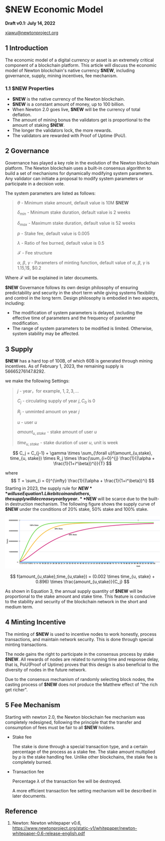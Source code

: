 

# **$NEW** Economic Model

**Draft v0.1: July 14, 2022** 

[xiawu@newtonproject.org](xiawu@newtonproject.org)



## 1 Introduction

The economic model of a digital currency or asset is an extremely critical component of a blockchain platform. This article will discuss the economic model of Newton blockchain's native currency **$NEW**, including governance, supply, mining incentives, fee mechanism.



### 1.1 **$NEW** Properties

*  **$NEW** is the native currency of the Newton blockchain.
*  **$NEW** is a constant amount of money, up to 100 billion.
*  When Newton 2.0 goes live, **$NEW** will be the currency of total deflation.
*  The amount of mining bonus the validators get is proportional to the amount of staking **$NEW**.
*  The longer the validators lock, the more rewards.
*  The validators are rewarded with Proof of Uptime (PoU).





## 2 Governance

Governance has played a key role in the evolution of the Newton blockchain platform. The Newton blockchain uses a built-in consensus algorithm to build a set of mechanisms for dynamically modifying system parameters. Any validator can initiate a proposal to modify system parameters or participate in a decision vote.

The system parameters are listed as follows:

> $\theta$ - Minimum stake amount, default value is 10M **$NEW**
>
> $\delta_{min}$ - Minimum stake duration, default value is 2 weeks
>
> $\delta_{max}$ - Maximum stake duration, default value is 52 weeks
>
> $p$ - Stake fee, default value is 0.005
>
> $\lambda$ - Ratio of fee burned, default value is 0.5
>
> $\mathcal{F}$ - Fee structure
>
> $\alpha$, $\beta$, $\gamma$ - Parameters of minting function, default value of $\alpha$, $\beta$, $\gamma$ is 1.15$,$1$, $$0.2$ 

Where  $\mathcal{F}$ will be explained in later documents.

**$NEW** Governance follows its own design philosophy of ensuring predictability and security in the short term while giving systems flexibility and control in the long term. Design philosophy is embodied in two aspects, including:

* The modification of system parameters is delayed, including the effective time of parameters and the frequency of parameter modification.
* The range of system parameters to be modified is limited. Otherwise, system stability may be affected.



## 3 Supply

**$NEW** has a hard top of 100B, of which 60B is generated through mining incentives. As of February 1, 2023, the remaining supply is 56665276147.8292.

we make the following Settings:

> $j$ - year，for example, $1, 2, 3, ...$ 
>
> $C_j$ - circulating supply of year $j$$, C_0$ is 0
>
> $R_j$ - unminted amount on year $j$
>
> $u$ - user $u$
>
> $amount_{u,stake}$ - stake amount of user $u$
>
> $time_{u,stake}$ - stake duration of user $u$, unit is week

$$
C_j = C_{j-1} + \gamma \times \sum_{\forall u}f(amount_{u,stake}, time_{u, stake}) \times R_j \times \frac{\sum_{i=0}^{j} \frac{1}{(\alpha + \frac{1}{1+i^\beta})^i}}{T}
$$

where
$$
T = \sum_{i = 0}^{\infty} \frac{1}{(\alpha + \frac{1}{1+i^\beta})^i}
$$
Starting in 2023, the supply rule for **$NEW** will use Equation 1. Like bitcoin and others, the supply will decrease year by year. **$NEW** will be scarce due to the built-in destruction mechanism. The following figure shows the supply curve of **$NEW** under the conditions of 20% stake, 50% stake and 100% stake.

![newton-supply](images/newton-supply.png)

$$
f(amount_{u,stake},time_{u,stake}) = (0.002 \times time_{u, stake} + 0.896) \times \frac{amount_{u,stake}}{C_j}
$$

As shown in Equation 3, the annual supply quantity of **$NEW** will be proportional to the stake amount and stake time. This feature is conducive to the stability and security of the blockchain network in the short and medium term.




## 4 Minting Incentive

The minting of **$NEW** is used to incentive nodes to work honestly, process transactions, and maintain network security. This is done through special minting transactions.

The node gains the right to participate in the consensus process by stake **$NEW**. All rewards of nodes are related to running time and response delay, that is, PoU(Proof of Uptime) proves that this design is also beneficial to the diversity of nodes in the future network.

Due to the consensus mechanism of randomly selecting block nodes, the casting process of **$NEW** does not produce the Matthew effect of "the rich get richer".



## 5 Fee Mechanism

Starting with newton 2.0, the Newton blockchain fee mechanism was completely redesigned, following the principle that the transfer and consumption of fees must be fair to all **$NEW** holders.

* Stake fee

  The stake is done through a special transaction type, and a certain percentage of the process as a stake fee. The stake amount multiplied by $p$ is the stake handling fee. Unlike other blockchains, the stake fee is completely burned.

* Transaction fee

  Percentage  $\lambda$ of the transaction fee will be destroyed.

  A more efficient transaction fee setting mechanism will be described in later documents.

  

## Reference

1. Newton: Newton whitepaper v0.6, https://www.newtonproject.org/static-v1/whitepaper/newton-whitepaper-0.6-release-english.pdf